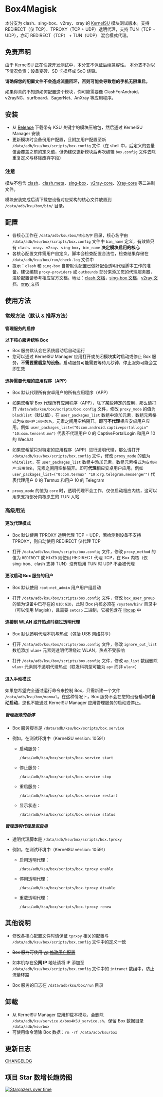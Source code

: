 # Box4Magisk

本分支为 clash、sing-box、v2ray、xray 的 [KernelSU](https://github.com/tiann/KernelSU) 模块测试版本。支持 REDIRECT（仅 TCP）、TPROXY（TCP + UDP）透明代理，支持 TUN（TCP + UDP），亦可 REDIRECT（TCP） + TUN（UDP） 混合模式代理。

## 免责声明

由于 KernelSU 正在快速开发测试中，本分支不保证后续兼容性。
本分支不对以下情况负责：设备变砖、SD 卡损坏或 SoC 烧毁。

**请确保您的配置文件不会造成流量回环，否则可能会导致您的手机无限重启。**

如果你真的不知道如何配置这个模块，你可能需要像 ClashForAndroid、v2rayNG、surfboard、SagerNet、AnXray 等应用程序。


## 安装

- 从 [Release](https://github.com/CHIZI-0618/box4magisk/releases) 下载带有 KSU 关键字的模块压缩包，然后通过 KernelSU Manager 安装
- 更新模块时会备份用户配置，且附加用户配置至新 `/data/adb/ksu/box/scripts/box.config` 文件（在 shell 中，后定义的变量值会覆盖之前的定义值，但仍建议更新模块后再次编辑 `box.config` 文件去除重复定义与移除废弃字段）

### 注意

模块不包含 [clash](https://github.com/Dreamacro/clash)、[clash.meta](https://github.com/MetaCubeX/Clash.Meta)、[sing-box](https://github.com/SagerNet/sing-box)、[v2ray-core](https://github.com/v2fly/v2ray-core)、[Xray-core](https://github.com/XTLS/Xray-core) 等二进制文件。
  
模块安装完成后请下载您设备对应架构的核心文件放置到 `/data/adb/ksu/box/bin/` 目录。


## 配置

- 各核心工作在 `/data/adb/ksu/box/核心名字` 目录，核心名字由 `/data/adb/ksu/box/scripts/box.config` 文件中 `bin_name` 定义，有效值只有 `clash`、`xray`、`v2ray`、`sing-box`，`bin_name` **决定模块启用的核心**
- 各核心配置文件需用户自定义，脚本会检查配置合法性，检查结果存储在 `/data/adb/ksu/box/run/check.log` 文件中
- 提示：`clash` 和 `sing-box` 自带默认配置已做好配合透明代理脚本工作的准备。建议编辑 `proxy-providers` 或 `outbounds` 部分来添加您的代理服务器，进阶配置请参考相应官方文档。地址：[clash 文档](https://github.com/Dreamacro/clash/wiki/configuration)，[sing-box 文档](https://sing-box.sagernet.org/)，[v2ray 文档](https://www.v2fly.org/)，[xray 文档](https://xtls.github.io/)


## 使用方法

### 常规方法（默认 & 推荐方法）

#### 管理服务的启停

**以下核心服务统称 Box**

- Box 服务默认会在系统启动后自动运行
- 您可以通过 KernelSU Manager 应用打开或关闭模块**实时**启动或停止 Box 服务，**不需要重启您的设备**。启动服务可能需要等待几秒钟，停止服务可能会立即生效

#### 选择需要代理的应用程序（APP）

- Box 默认代理所有安卓用户的所有应用程序（APP）

- 如果您希望 Box 代理所有应用程序（APP），除了某些特定的应用，那么请打开 `/data/adb/ksu/box/scripts/box.config` 文件，修改 `proxy_mode` 的值为 `blacklist`（默认值），在 `user_packages_list` 数组中添加元素，数组元素格式为`安卓用户:应用包名`，元素之间用空格隔开。即可**不代理**相应安卓用户应用。例如 `user_packages_list=("0:com.android.captiveportallogin" "10:com.tencent.mm")` 代表不代理用户 0 的 CaptivePortalLogin 和用户 10 的 Wechat

- 如果您希望只对特定的应用程序（APP）进行透明代理，那么请打开 `/data/adb/ksu/box/scripts/box.config` 文件，修改 `proxy_mode` 的值为 `whitelist`，在 `user_packages_list` 数组中添加元素，数组元素格式为`安卓用户:应用包名`，元素之间用空格隔开。即可**代理**相应安卓用户应用。例如 `user_packages_list=("0:com.termux" "10:org.telegram.messenger")` 代表代理用户 0 的 Termux 和用户 10 的 Telegram

- `proxy_mode` 的值为 `core` 时，透明代理不会工作，仅仅启动相应内核，这可以用来支持部分内核原生的 TUN 入站

### 高级用法

#### 更改代理模式

- Box 默认使用 TPROXY 透明代理 TCP + UDP，若检测到设备不支持 TPROXY，则自动使用 REDIRECT 仅代理 TCP

- 打开 `/data/adb/ksu/box/scripts/box.config` 文件，修改 `proxy_method` 的值为 `REDIRECT` 或 `MIXED` 则使用 REDIRECT 代理 TCP，在 Box 内核（仅 sing-box、clash 支持 TUN）没有启用 TUN 时 UDP 不会被代理

#### 更改启动 Box 服务的用户

- Box 默认使用 `root:net_admin` 用户用户组启动

- 打开 `/data/adb/ksu/box/scripts/box.config` 文件，修改 `box_user_group` 的值为设备中已存在的 `UID:GID`，此时 Box 内核必须在 `/system/bin/` 目录中（可以使用 Magisk），且需要 `setcap` 二进制，它被包含在 [libcap](https://android.googlesource.com/platform/external/libcap/) 中

#### 连接到 WLAN 或开热点时绕过透明代理

- Box 默认透明代理本机与热点（包括 USB 网络共享）

- 打开 `/data/adb/ksu/box/scripts/box.config` 文件，修改 `ignore_out_list` 数组添加 `wlan+` 元素则透明代理绕过 WLAN，热点不受影响

- 打开 `/data/adb/ksu/box/scripts/box.config` 文件，修改 `ap_list` 数组删除 `wlan+` 元素则不透明代理热点（联发科机型可能为 `ap+` 而非 `wlan+`）

#### 进入手动模式

如果您希望完全通过运行命令来控制 Box，只需新建一个文件 `/data/adb/ksu/box/manual`。在这种情况下，Box 服务不会在您的设备启动时**自动启动**，您也不能通过 KernelSU Manager 应用管理服务的启动或停止。

##### 管理服务的启停

- Box 服务脚本是 `/data/adb/ksu/box/scripts/box.service`

- 例如，在测试环境中（KernelSU version: 10591）

  - 启动服务：

    `/data/adb/ksu/box/scripts/box.service start`

  - 停止服务：

    `/data/adb/ksu/box/scripts/box.service stop`

  - 重启服务：

    `/data/adb/ksu/box/scripts/box.service restart`

  - 显示状态：

    `/data/adb/ksu/box/scripts/box.service status`
  
##### 管理透明代理是否启用

- 透明代理脚本是 `/data/adb/ksu/box/scripts/box.tproxy`

- 例如，在测试环境中（KernelSU version: 10591）

  - 启用透明代理：

    `/data/adb/ksu/box/scripts/box.tproxy enable`

  - 停用透明代理：

    `/data/adb/ksu/box/scripts/box.tproxy disable`

  - 重载透明代理：

    `/data/adb/ksu/box/scripts/box.tproxy renew`
  
## 其他说明

- 修改各核心配置文件时请保证 `tprxoy` 相关的配置与 `/data/adb/ksu/box/scripts/box.config` 文件中的定义一致
  
- ~~Box 服务可使用 [yq](https://github.com/mikefarah/yq) [修改用户配置](box/scripts/box.service#L11-L15)~~

- 如本机存在**公网 IP** 地址请将 IP 添加至 `/data/adb/ksu/box/scripts/box.config` 文件中的 `intranet` 数组中，防止流量环路

- Box 服务的日志在 `/data/adb/ksu/box/run` 目录


## 卸载

- 从 KernelSU Manager 应用卸载本模块，会删除 `/data/adb/ksu/service.d/box4KSU_service.sh`，保留 Box 数据目录 `/data/adb/ksu/box`
- 可使用命令清除 Box 数据：`rm -rf /data/adb/ksu/box`

## 更新日志

[CHANGELOG](changelog.md)


## 项目 Star 数增长趋势图

[![Stargazers over time](https://starchart.cc/CHIZI-0618/box4magisk.svg)](https://starchart.cc/CHIZI-0618/box4magisk)
